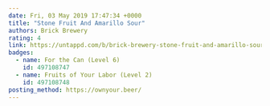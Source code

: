 ```yaml
---
date: Fri, 03 May 2019 17:47:34 +0000
title: "Stone Fruit And Amarillo Sour"
authors: Brick Brewery
rating: 4
link: https://untappd.com/b/brick-brewery-stone-fruit-and-amarillo-sour/3185116
badges:
  - name: For the Can (Level 6)
    id: 497108747
  - name: Fruits of Your Labor (Level 2)
    id: 497108748
posting_method: https://ownyour.beer/
---
```

